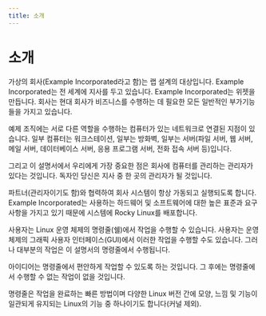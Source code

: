 ```yaml
---
title: 소개
---
```


# 소개

가상의 회사(Example Incorporated라고 함)는 랩 설계의 대상입니다. Example Incorporated는 전 세계에 지사를 두고 있습니다. Example Incorporated는 위젯을 만듭니다. 회사는 현대 회사가 비즈니스를 수행하는 데 필요한 모든 일반적인 부가기능들을 가지고 있습니다.

예제 조직에는 서로 다른 역할을 수행하는 컴퓨터가 있는 네트워크로 연결된 지점이 있습니다. 일부 컴퓨터는 워크스테이션, 일부는 방화벽, 일부는 서버(파일 서버, 웹 서버, 메일 서버, 데이터베이스 서버, 응용 프로그램 서버, 전화 접속 서버 등)입니다.

그리고 이 설명서에서 우리에게 가장 중요한 점은 회사에 컴퓨터를 관리하는 관리자가 있다는 것입니다. 독자인 당신은 지사 중 한 곳의 관리자가 될 것입니다.

파트너(관리자이기도 함)와 협력하여 회사 시스템이 항상 가동되고 실행되도록 합니다. Example Incorporated는 사용하는 하드웨어 및 소프트웨어에 대한 높은 표준과 요구 사항을 가지고 있기 때문에 시스템에 Rocky Linux를 배포합니다.

사용자는 Linux 운영 체제의 명령줄(쉘)에서 작업을 수행할 수 있습니다. 사용자는 운영 체제의 그래픽 사용자 인터페이스(GUI)에서 이러한 작업을 수행할 수도 있습니다. 그러나 대부분의 작업은 이 설명서의 명령줄에서 수행됩니다.

아이디어는 명령줄에서 편안하게 작업할 수 있도록 하는 것입니다. 그 후에는 명령줄에서 수행할 수 없는 작업이 없을 것입니다.

명령줄은 작업을 완료하는 빠른 방법이며 다양한 Linux 버전 간에 모양, 느낌 및 기능이 일관되게 유지되는 Linux의 기능 중 하나이기도 합니다(커널 제외).
